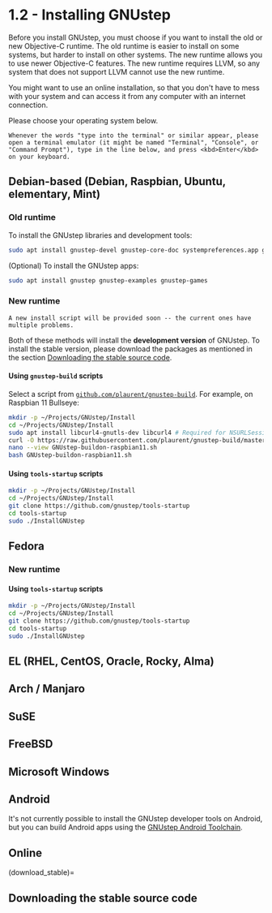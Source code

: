 # 1.2 - Installing GNUstep

Before you install GNUstep, you must choose if you want to install the old or new Objective-C runtime. The old runtime is easier to install on some systems, but harder to install on other systems. The new runtime allows you to use newer Objective-C features. The new runtime requires LLVM, so any system that does not support LLVM cannot use the new runtime.

You might want to use an online installation, so that you don't have to mess with your system and can access it from any computer with an internet connection.

Please choose your operating system below.

```{note}
Whenever the words "type into the terminal" or similar appear, please open a terminal emulator (it might be named "Terminal", "Console", or "Command Prompt"), type in the line below, and press <kbd>Enter</kbd> on your keyboard.
```

## Debian-based (Debian, Raspbian, Ubuntu, elementary, Mint)

### Old runtime

To install the GNUstep libraries and development tools:
```bash
sudo apt install gnustep-devel gnustep-core-doc systempreferences.app gworkspace.app
```
(Optional) To install the GNUstep apps:
```bash
sudo apt install gnustep gnustep-examples gnustep-games
```

### New runtime

```{note}
A new install script will be provided soon -- the current ones have multiple problems.
```

Both of these methods will install the **development version** of GNUstep. To install the stable version, please download the packages as mentioned in the section [Downloading the stable source code](download_stable).

#### Using `gnustep-build` scripts

Select a script from [`github.com/plaurent/gnustep-build`](https://github.com/plaurent/gnustep-build). For example, on Raspbian 11 Bullseye:

```bash
mkdir -p ~/Projects/GNUstep/Install
cd ~/Projects/GNUstep/Install
sudo apt install libcurl4-gnutls-dev libcurl4 # Required for NSURLSession, which is required for networking
curl -O https://raw.githubusercontent.com/plaurent/gnustep-build/master/raspbian-11-clang-11.0-runtime-2.1-ARM/GNUstep-buildon-raspbian11.sh
nano --view GNUstep-buildon-raspbian11.sh
bash GNUstep-buildon-raspbian11.sh
```

#### Using `tools-startup` scripts

```bash
mkdir -p ~/Projects/GNUstep/Install
cd ~/Projects/GNUstep/Install
git clone https://github.com/gnustep/tools-startup
cd tools-startup
sudo ./InstallGNUstep
```

## Fedora

### New runtime

#### Using `tools-startup` scripts

```bash
mkdir -p ~/Projects/GNUstep/Install
cd ~/Projects/GNUstep/Install
git clone https://github.com/gnustep/tools-startup
cd tools-startup
sudo ./InstallGNUstep
```

## EL (RHEL, CentOS, Oracle, Rocky, Alma)

## Arch / Manjaro

## SuSE

## FreeBSD

## Microsoft Windows

## Android

It's not currently possible to install the GNUstep developer tools on Android, but you can build Android apps using the [GNUstep Android Toolchain](https://github.com/gnustep/tools-android).

## Online

(download_stable)=
## Downloading the stable source code
